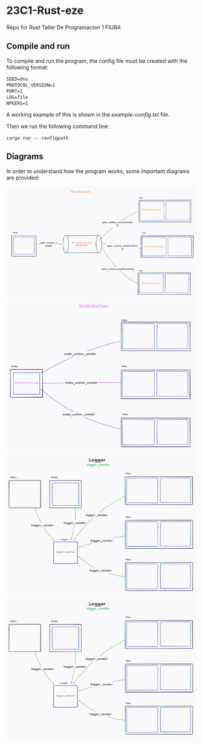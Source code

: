 # 23C1-Rust-eze
Repo for Rust Taller De Programacion 1 FIUBA

## Compile and run

To compile and run the program, the config file must be created with the following format:
```
SEED=dns
PROTOCOL_VERSION=1
PORT=1
LOG=file
NPEERS=1
```
A working example of this is shown in the _example-config.txt_ file.

Then we run the following command line:
```
cargo run -- configpath
```

## Diagrams

In order to understand how the program works, some important diagrams are provided:

![thread that listens for node requests and send messages to peers](./diagrams/peer_action_loop.PNG)
![thread that receives parsed responses from peers](./diagrams/node_action_loop.PNG)
![thread that receives and writes information in log file](./diagrams/logger.PNG)
![interaction between threads and socket](./diagrams/logger.PNG)



